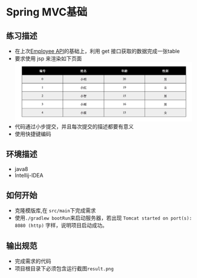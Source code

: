 # Spring MVC基础

## 练习描述
- 在上次[Employee API](https://github.com/recruiting-system/2018-03-23-04-12-07-1521778327)的基础上，利用 get 接口获取的数据完成一张table
- 要求使用 jsp 来渲染如下页面![](https://raw.githubusercontent.com/tws-online-quiz/spring-boot-jsp-quiz/master/example.png)
- 代码通过小步提交，并且每次提交的描述都要有意义
- 使用快捷键编码

## 环境描述 
- java8
- Intellij-IDEA

## 如何开始
- 克隆模版库,在 `src/main`下完成需求
- 使用`./gradlew bootRun`来启动服务器，若出现 `Tomcat started on port(s): 8080 (http)` 字样，说明项目启动成功。

## 输出规范
- 完成需求的代码
- 项目根目录下必须包含运行截图`result.png`
